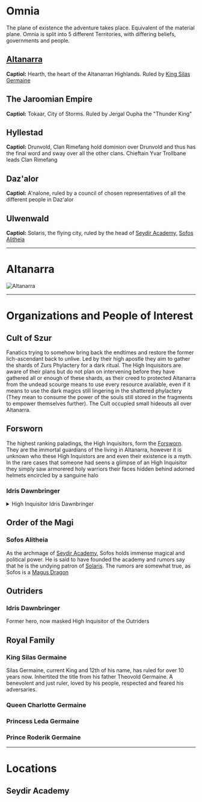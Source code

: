 # Omnia 

The plane of existence the adventure takes place. Equivalent of the material plane.
Omnia is split into 5 different Territories, with differing beliefs, governments and people.



## [Altanarra](https://github.com/tboeni/TobisTomeOfTruths/blob/main/Shadows%20over%20Altanarra.md#altanarra-1)
**Captiol:** Hearth, the heart of the Altanarran Highlands. Ruled by [King Silas Germaine](https://github.com/tboeni/TobisTomeOfTruths/blob/main/Shadows%20over%20Altanarra.md#king-silas-germaine)
## The Jaroomian Empire
**Captiol:** Tokaar, City of Storms. Ruled by Jergal Oupha the "Thunder King"
## Hyllestad
**Captiol:** Drunvold, Clan Rimefang hold dominion over Drunvold and thus has the final word and sway over all the other clans. Chieftain Yvar Trollbane leads Clan Rimefang
## Daz'alor
**Captiol:** A'nalone, ruled by a council of chosen representatives of all the different people in Daz'alor
## Ulwenwald
**Captiol:** Solaris, the flying city, ruled by the head of [Seydir Academy](https://github.com/tboeni/TobisTomeOfTruths/blob/main/Shadows%20over%20Altanarra.md#seydir-academy), [Sofos Alitheia](https://github.com/tboeni/TobisTomeOfTruths/blob/main/Shadows%20over%20Altanarra.md#sofos-alitheia)

---

# Altanarra


![Altanarra](https://github.com/user-attachments/assets/aa4abfa1-22e8-44bd-8992-356b2bac94a8)

---

# Organizations and People of Interest

## Cult of Szur
Fanatics trying to somehow bring back the endtimes and restore the former lich-ascendant back to unlive. Led by their high apostle they aim to gather the shards of Zurs Phylactery for a dark ritual. The High Inquisitors are aware of their plans but do not plan on intervening before they have gathered all or enough of these shards, as their creed to protected Altanarra from the undead scourge means to use every resource available, even if it means to use the dark magics still lingering in the shattered phylactery (They mean to consume the power of the souls still stored in the fragments to empower themselves further).
The Cult occupied small hideouts all over Altanarra. 

## Forsworn
The highest ranking paladings, the High Inquisitors, form the [Forsworn](https://docs.google.com/document/d/e/2PACX-1vRhwM4iE-r0Vi07Oylui3JN2-pXIFHK9C-EO8phDwrrfCvQJ9UPjTpjb8xmkW-EdRAitU7L7q1efBYo/pub).
They are the immortal guardians of the living in Altanarra, however it is unknown who these High Inquistors are and even their existence is a myth. In the rare cases that someone had seens a glimpse of an High Inquisitor they simply saw armorered holy warriors their faces hidden behind adorned helmets encircled by a sanguine halo 
### Idris Dawnbringer
<details>
  <summary>High Inquisitor Idris Dawnbringer</summary>
  ![Idris Dawnbringer](https://github.com/user-attachments/assets/1e25ccab-4312-459d-a11c-3e5f0a5af7d4)

</details>

## Order of the Magi

### Sofos Alitheia
As the archmage of [Seydir Academy](https://github.com/tboeni/TobisTomeOfTruths/blob/main/Shadows%20over%20Altanarra.md#seydir-academy), Sofos holds immense magical and political power. He is said to have founded the academy and rumors say that he is the undying patron of [Solaris](https://github.com/tboeni/TobisTomeOfTruths/blob/main/Shadows%20over%20Altanarra.md#Solaris). 
The rumors are somewhat true, as Sofos is a [Magus Dragon](https://docs.google.com/document/d/e/2PACX-1vSqiqtMLBS864bmnCuL5CZ4l0Z1QqohkHTgEYCGsmNQR7lf3Nr6ubovXepjor746vpeK6TW_OPdW7tf/pub)

## Outriders



### Idris Dawnbringer
Former hero, now masked High Inquisitor of the Outriders

## Royal Family

### King Silas Germaine
Silas Germaine, current King and 12th of his name, has ruled for over 10 years now. Inhertited the title from his father Theovold Germaine.
A benevolent and just ruler, loved by his people, respected and feared his adversaries. 
### Queen Charlotte Germaine
### Princess Leda Germaine
### Prince Roderik Germaine
---

# Locations

## Seydir Academy
